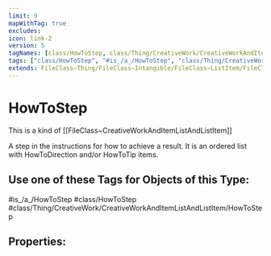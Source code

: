 ```yaml
---
limit: 9
mapWithTag: true
excludes:
icon: link-2
version: 5
tagNames: [class/HowToStep, class/Thing/CreativeWork/CreativeWorkAndItemListAndListItem/HowToStep, is_a_/HowToStep, schema-org/HowToStep]
tags: ["class/HowToStep", "#is_/a_/HowToStep", "class/Thing/CreativeWork/CreativeWorkAndItemListAndListItem/HowToStep"]
extends: FileClass~Thing/FileClass~Intangible/FileClass~ListItem/FileClass~CreativeWorkAndItemListAndListItem
---
```


# HowToStep
This is a kind of [[FileClass~CreativeWorkAndItemListAndListItem]]

A step in the instructions for how to achieve a result. It is an ordered list with HowToDirection and/or HowToTip items.


## Use one of these Tags for Objects of this Type:

#is_/a_/HowToStep
#class/HowToStep
#class/Thing/CreativeWork/CreativeWorkAndItemListAndListItem/HowToStep

## Properties:


